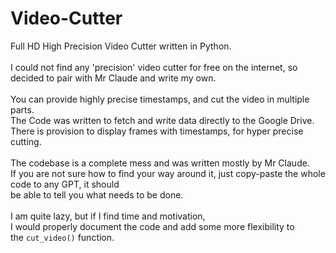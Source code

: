 # Video-Cutter
Full HD High Precision Video Cutter written in Python. 
</br></br> 
I could not find any 'precision' video cutter for free on the 
internet, so decided to pair with Mr Claude and write my own. 
</br></br>
You can provide highly precise timestamps, and cut the video in 
multiple parts. 
</br>
The Code was written to fetch and write data directly to the 
Google Drive. 
</br>
There is provision to display frames with timestamps, for 
hyper precise cutting. 
</br></br>
The codebase is a complete mess and was written mostly by 
Mr Claude. 
</br>
If you are not sure how to find your way around it,
just copy-paste the whole code to any GPT, it should </br>
be able to tell you what needs to be done. 
</br></br>
I am quite lazy, but if I find time and motivation, </br>
I would properly document the code and add some more flexibility to </br>
the ```cut_video()``` function. 
